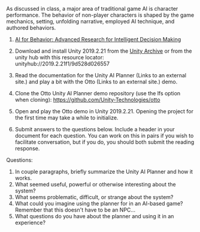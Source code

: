 As discussed in class, a major area of traditional game AI is character performance. The behavior of non-player characters is shaped by the game mechanics, setting, unfolding narrative, employed AI technique, and authored behaviors.

1. [AI for Behavior: Advanced Research for Intelligent Decision Making](https://www.youtube.com/watch?v=ZdN8dDa0ff4)

2. Download and install Unity 2019.2.21 from the [Unity Archive](https://unity3d.com/get-unity/download/archive) or from the unity hub with this resource locator: unityhub://2019.2.21f1/9d528d026557

3. Read the documentation for the Unity AI Planner (Links to an external site.) and play a bit with the Otto (Links to an external site.) demo. 

4. Clone the Otto Unity AI Planner demo repository (use the lfs option when cloning): https://github.com/Unity-Technologies/otto

5. Open and play the Otto demo in Unity 2019.2.21. Opening the project for the first time may take a while to initialize.

6. Submit answers to the questions below. Include a header in your document for each question. You can work on this in pairs if you wish to facilitate conversation, but if you do, you should both submit the reading response.

Questions:

1. In couple paragraphs, briefly summarize the Unity AI Planner and how it works. 
2. What seemed useful, powerful or otherwise interesting about the system?
3. What seems problematic, difficult, or strange about the system?
4. What could you imagine using the planner for in an AI-based game? Remember that this doesn't have to be an NPC...
5. What questions do you have about the planner and using it in an experience? 
